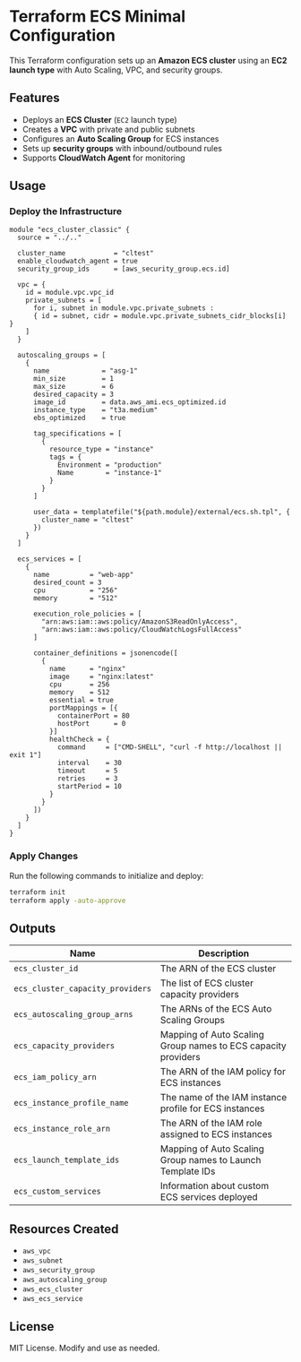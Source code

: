 # Terraform ECS Minimal Configuration

This Terraform configuration sets up an **Amazon ECS cluster** using an **EC2 launch type** with Auto Scaling, VPC, and security groups.

## Features

- Deploys an **ECS Cluster** (`EC2` launch type)
- Creates a **VPC** with private and public subnets
- Configures an **Auto Scaling Group** for ECS instances
- Sets up **security groups** with inbound/outbound rules
- Supports **CloudWatch Agent** for monitoring

## Usage

### Deploy the Infrastructure

```hcl
module "ecs_cluster_classic" {
  source = "../.."

  cluster_name            = "cltest"
  enable_cloudwatch_agent = true
  security_group_ids      = [aws_security_group.ecs.id]

  vpc = {
    id = module.vpc.vpc_id
    private_subnets = [
      for i, subnet in module.vpc.private_subnets :
      { id = subnet, cidr = module.vpc.private_subnets_cidr_blocks[i] }
    ]
  }

  autoscaling_groups = [
    {
      name             = "asg-1"
      min_size         = 1
      max_size         = 6
      desired_capacity = 3
      image_id         = data.aws_ami.ecs_optimized.id
      instance_type    = "t3a.medium"
      ebs_optimized    = true

      tag_specifications = [
        {
          resource_type = "instance"
          tags = {
            Environment = "production"
            Name        = "instance-1"
          }
        }
      ]

      user_data = templatefile("${path.module}/external/ecs.sh.tpl", {
        cluster_name = "cltest"
      })
    }
  ]

  ecs_services = [
    {
      name          = "web-app"
      desired_count = 3
      cpu           = "256"
      memory        = "512"

      execution_role_policies = [
        "arn:aws:iam::aws:policy/AmazonS3ReadOnlyAccess",
        "arn:aws:iam::aws:policy/CloudWatchLogsFullAccess"
      ]

      container_definitions = jsonencode([
        {
          name      = "nginx"
          image     = "nginx:latest"
          cpu       = 256
          memory    = 512
          essential = true
          portMappings = [{
            containerPort = 80
            hostPort      = 0
          }]
          healthCheck = {
            command     = ["CMD-SHELL", "curl -f http://localhost || exit 1"]
            interval    = 30
            timeout     = 5
            retries     = 3
            startPeriod = 10
          }
        }
      ])
    }
  ]
}
```

### Apply Changes

Run the following commands to initialize and deploy:

```sh
terraform init
terraform apply -auto-approve
```

## Outputs

| Name | Description |
|------|-------------|
| `ecs_cluster_id` | The ARN of the ECS cluster |
| `ecs_cluster_capacity_providers` | The list of ECS cluster capacity providers |
| `ecs_autoscaling_group_arns` | The ARNs of the ECS Auto Scaling Groups |
| `ecs_capacity_providers` | Mapping of Auto Scaling Group names to ECS capacity providers |
| `ecs_iam_policy_arn` | The ARN of the IAM policy for ECS instances |
| `ecs_instance_profile_name` | The name of the IAM instance profile for ECS instances |
| `ecs_instance_role_arn` | The ARN of the IAM role assigned to ECS instances |
| `ecs_launch_template_ids` | Mapping of Auto Scaling Group names to Launch Template IDs |
| `ecs_custom_services` | Information about custom ECS services deployed |

## Resources Created

- `aws_vpc`
- `aws_subnet`
- `aws_security_group`
- `aws_autoscaling_group`
- `aws_ecs_cluster`
- `aws_ecs_service`

## License

MIT License. Modify and use as needed.
